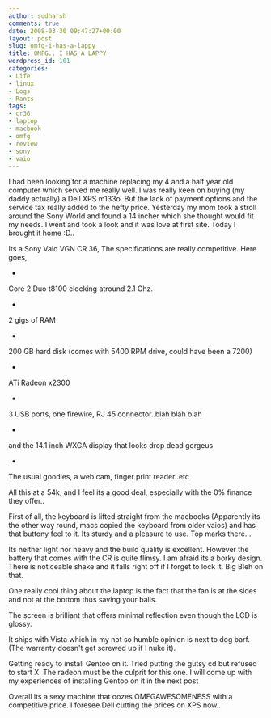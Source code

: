 ```yaml
---
author: sudharsh
comments: true
date: 2008-03-30 09:47:27+00:00
layout: post
slug: omfg-i-has-a-lappy
title: OMFG.. I HAS A LAPPY
wordpress_id: 101
categories:
- Life
- linux
- Logs
- Rants
tags:
- cr36
- laptop
- macbook
- omfg
- review
- sony
- vaio
---
```


I had been looking for a machine replacing my 4 and a half year old computer which served me really well. I was really keen on buying (my daddy actually) a Dell XPS m133o. But the lack of payment options and the service tax really added to the hefty price. Yesterday my mom took a stroll around the Sony World and found a 14 incher which she thought would fit my needs. I went and took a look and it was love at first site. Today I brought it home :D..

Its a Sony Vaio VGN CR 36, The specifications are really competitive..Here goes,



	
  * 


Core 2 Duo t8100 clocking atround 2.1 Ghz.


	
  * 


2 gigs of RAM


	
  * 


200 GB hard disk (comes with 5400 RPM drive, could have been a 7200)


	
  * 


ATi Radeon x2300


	
  * 


3 USB ports, one firewire, RJ 45 connector..blah blah blah


	
  * 


and the 14.1 inch WXGA display that looks drop dead gorgeus


	
  * 


The usual goodies, a web cam, finger print reader..etc



All this at a 54k, and I feel its a good deal, especially with the 0% finance they offer..

First of all, the keyboard is lifted straight from the macbooks (Apparently its the other way round, macs copied the keyboard from older vaios) and has that buttony feel to it. Its sturdy and a pleasure to use. Top marks there...

Its neither light nor heavy and the build quality is excellent. However the battery that comes with the CR is quite flimsy. I am afraid its a borky design. There is noticeable shake and it falls right off if I forget to lock it. Big Bleh on that.

One really cool thing about the laptop is the fact that the fan is at the sides and not at the bottom thus saving your balls.

The screen is brilliant that offers minimal reflection even though the LCD is glossy.

It ships with Vista which in my not so humble opinion is next to dog barf. (The warranty doesn't get screwed up if I nuke it).

Getting ready to install Gentoo on it. Tried putting the gutsy cd but refused to start X. The radeon must be the culprit for this one. I will come up with my experiences of installing Gentoo on it in the next post

Overall its a sexy machine that oozes OMFGAWESOMENESS with a competitive price. I foresee Dell cutting the prices on XPS now..
